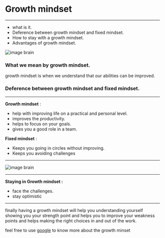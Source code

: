 # Growth mindset
---
* what is it.
* Deference between growth mindset and fixed mindset.
* How to stay with a growth mindset.
* Advantages of growth mindset. 

![image brain](https://www.ntaskmanager.com/wp-content/uploads/2019/05/fixed-vs-growth-mindset-blog-header-2.png)

### **What we mean by growth mindset.**
growth mindset is when we understand that our abilities can be improved.

### **Deference between growth mindset and fixed mindset.**

---
**Growth mindset** : 
- help with improving life on a practical and personal level.
- improves the productivity.
- helps to focus on your goals.
- gives you a good role in a team.

**Fixed mindset** :
- Keeps you going in circles without improving.
- Keeps you avoiding challenges 

---

![image brain](https://miro.medium.com/max/1200/1*TtlqcGNhwGaF0mOfsQJrOg.jpeg)

---
**Staying in Growth mindset :**

* face the challenges.
* stay optimistic 

---

finally having a growth mindset will help you understanding yourself showing you your strength point and helps you to improve your weakness points and helps making the right choices in and out of the work.

feel free to use [google](https://google.com) to know more about the growth minset